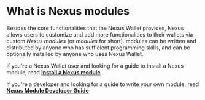 # What is Nexus modules

Besides the core functionalities that the Nexus Wallet provides, Nexus allows users to customize and add more functionalities to their wallets via custom _Nexus modules_ (or _modules_ for short). modules can be written and distributed by anyone who has sufficient programming skills, and can be optionally installed by anyone who uses Nexus Wallet.

If you're a Nexus Wallet user and looking for a guide to install a Nexus module, read **[Install a Nexus module](./Install.md)**

If you're a developer and looking for a guide to write your own module, read **[Nexus Module Developer Guide](./Develop.md)**
